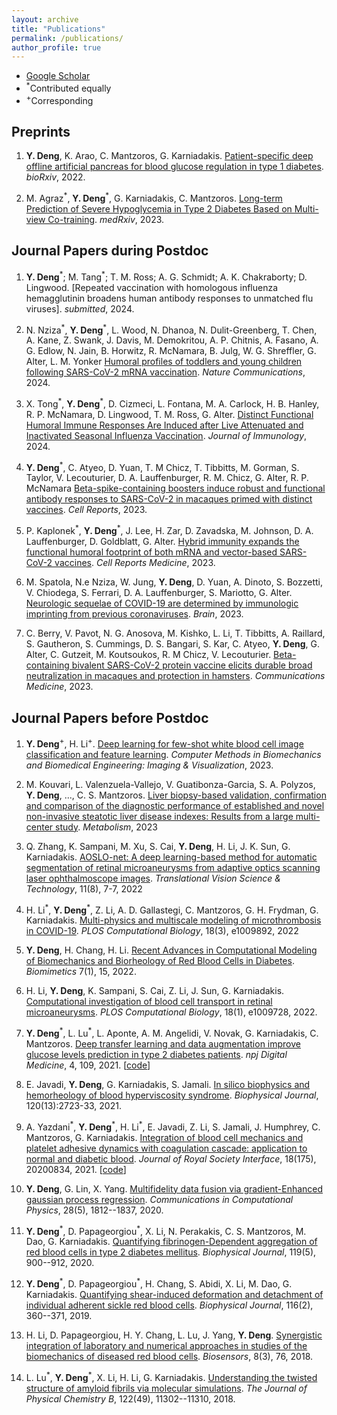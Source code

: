 ```yaml
---
layout: archive
title: "Publications"
permalink: /publications/
author_profile: true
---
```


<!-- {% if author.googlescholar %}
  You can also find my articles on <u><a href="{{author.googlescholar}}">my Google Scholar profile</a>.</u>
{% endif %}

{% include base_path %}

{% for post in site.publications reversed %}
  {% include archive-single.html %}
{% endfor %} -->

- [Google Scholar](https://scholar.google.com/citations?user=bd-bLJUAAAAJ&hl=en)
- <sup>\*</sup>Contributed equally
- <sup>\+</sup>Corresponding

## Preprints 
1. **Y. Deng**, K. Arao, C. Mantzoros, G. Karniadakis. [Patient-specific deep offline artificial pancreas for blood glucose regulation in type 1 diabetes](https://www.biorxiv.org/content/10.1101/2022.10.21.513303v1.abstract). *bioRxiv*, 2022.

1. M. Agraz<sup>\*</sup>, **Y. Deng**<sup>\*</sup>, G. Karniadakis, C. Mantzoros. [Long-term Prediction of Severe Hypoglycemia in Type 2 Diabetes Based on Multi-view Co-training](https://www.medrxiv.org/content/10.1101/2023.08.08.23293518v1). *medRxiv*, 2023.

## Journal Papers during Postdoc
1. **Y. Deng**<sup>\*</sup>; M. Tang<sup>\*</sup>; T. M. Ross; A. G. Schmidt; A. K. Chakraborty; D. Lingwood. [Repeated vaccination with homologous influenza hemagglutinin broadens human antibody responses to unmatched flu viruses]. *submitted*, 2024.

1. N. Nziza<sup>\*</sup>, **Y. Deng**<sup>\*</sup>, L. Wood, N. Dhanoa, N. Dulit-Greenberg, T. Chen, A. Kane, Z. Swank, J. Davis, M. Demokritou, A. P. Chitnis, A. Fasano, A. G. Edlow, N. Jain, B. Horwitz, R. McNamara, B. Julg, W. G. Shreffler, G. Alter, L. M. Yonker [Humoral profiles of toddlers and young children following SARS-CoV-2 mRNA vaccination](https://www.ncbi.nlm.nih.gov/pmc/articles/PMC10104253/). *Nature Communications*, 2024.

1. X. Tong<sup>\*</sup>, **Y. Deng**<sup>\*</sup>, D. Cizmeci, L. Fontana, M. A. Carlock, H. B. Hanley, R. P. McNamara, D. Lingwood, T. M. Ross, G. Alter. [Distinct Functional Humoral Immune Responses Are Induced after Live Attenuated and Inactivated Seasonal Influenza Vaccination](https://journals.aai.org/jimmunol/article/212/1/24/266461). *Journal of Immunology*, 2024.
   
1. **Y. Deng**<sup>\*</sup>, C. Atyeo, D. Yuan, T. M Chicz, T. Tibbitts, M. Gorman, S. Taylor, V. Lecouturier, D. A. Lauffenburger, R. M. Chicz, G. Alter, R. P. McNamara [Beta-spike-containing boosters induce robust and functional antibody responses to SARS-CoV-2 in macaques primed with distinct vaccines](https://www.sciencedirect.com/science/article/pii/S2211124723013049?via%3Dihub). *Cell Reports*, 2023.
  
1. P. Kaplonek<sup>\*</sup>, **Y. Deng**<sup>\*</sup>, J. Lee, H. Zar, D. Zavadska, M. Johnson, D. A. Lauffenburger, D. Goldblatt, G. Alter. [Hybrid immunity expands the functional humoral footprint of both mRNA and vector-based SARS-CoV-2 vaccines](https://www.medrxiv.org/content/10.1101/2022.06.28.22276786v1). *Cell Reports Medicine*, 2023.

1. M. Spatola, N.e Nziza, W. Jung, **Y. Deng**, D. Yuan, A. Dinoto, S. Bozzetti, V. Chiodega, S. Ferrari, D. A. Lauffenburger, S. Mariotto, G. Alter. [Neurologic sequelae of COVID-19 are determined by immunologic imprinting from previous coronaviruses](https://academic.oup.com/brain/article/146/10/4292/7158783). *Brain*, 2023.

1. C. Berry, V. Pavot, N. G. Anosova, M. Kishko, L. Li, T. Tibbitts, A. Raillard, S. Gautheron, S. Cummings, D. S. Bangari, S. Kar, C. Atyeo, **Y. Deng**, G. Alter, C. Gutzeit, M. Koutsoukos, R. M Chicz, V. Lecouturier. [Beta-containing bivalent SARS-CoV-2 protein vaccine elicits durable broad neutralization in macaques and protection in hamsters](https://www.nature.com/articles/s43856-023-00302-z). *Communications Medicine*, 2023.
   
## Journal Papers before Postdoc
1. **Y. Deng**<sup>\+</sup>, H. Li<sup>\+</sup>. [Deep learning for few-shot white blood cell image classification and feature learning](https://www.tandfonline.com/doi/full/10.1080/21681163.2023.2219341). *Computer Methods in Biomechanics and Biomedical Engineering: Imaging & Visualization*, 2023.
   
1. M. Kouvari, L. Valenzuela-Vallejo, V. Guatibonza-Garcia, S. A. Polyzos, **Y. Deng**, ..., C. S. Mantzoros. [Liver biopsy-based validation, confirmation and comparison of the diagnostic performance of established and novel non-invasive steatotic liver disease indexes: Results from a large multi-center study](https://www.sciencedirect.com/science/article/pii/S0026049523002706). *Metabolism*, 2023

1. Q. Zhang, K. Sampani, M. Xu, S. Cai, **Y. Deng**, H. Li, J. K. Sun, G. Karniadakis. [AOSLO-net: A deep learning-based method for automatic segmentation of retinal microaneurysms from adaptive optics scanning laser ophthalmoscope images](https://tvst.arvojournals.org/article.aspx?articleid=2783552). *Translational Vision Science & Technology*, 11(8), 7-7, 2022

1. H. Li<sup>\*</sup>, **Y. Deng**<sup>\*</sup>, Z. Li, A. D. Gallastegi, C. Mantzoros, G. H. Frydman, G. Karniadakis. [Multi-physics and multiscale modeling of microthrombosis in COVID-19](https://journals.plos.org/ploscompbiol/article?id=10.1371/journal.pcbi.1009892). *PLOS Computational Biology*, 18(3), e1009892, 2022

1. **Y. Deng**, H. Chang, H. Li. [Recent Advances in Computational Modeling of Biomechanics and Biorheology of Red Blood Cells in Diabetes](https://www.mdpi.com/2313-7673/7/1/15/htm). *Biomimetics* 7(1), 15, 2022.

1. H. Li, **Y. Deng**, K. Sampani, S. Cai, Z. Li, J. Sun, G. Karniadakis. [Computational investigation of blood cell transport in retinal microaneurysms](https://journals.plos.org/ploscompbiol/article?id=10.1371/journal.pcbi.1009728). *PLOS Computational Biology*, 18(1), e1009728, 2022.

1. **Y. Deng**<sup>\*</sup>, L. Lu<sup>\*</sup>, L. Aponte, A. M. Angelidi, V. Novak, G. Karniadakis, C. Mantzoros. [Deep transfer learning and data augmentation improve glucose levels prediction in type 2 diabetes patients](https://doi.org/10.1038/s41746-021-00480-x). *npj Digital Medicine*, 4, 109, 2021. [[code](https://github.com/yixiangD/AccurateBG)]

1. E. Javadi, **Y. Deng**, G. Karniadakis, S. Jamali. [In silico biophysics and hemorheology of blood hyperviscosity syndrome](https://www.sciencedirect.com/science/article/abs/pii/S0006349521004422). *Biophysical Journal*, 120(13):2723-33, 2021.

1. A. Yazdani<sup>\*</sup>, **Y. Deng**<sup>\*</sup>, H. Li<sup>\*</sup>, E. Javadi, Z. Li, S. Jamali, J. Humphrey, C. Mantzoros, G. Karniadakis. [Integration of blood cell mechanics and platelet adhesive dynamics with coagulation cascade: application to normal and diabetic blood](https://royalsocietypublishing.org/doi/full/10.1098/rsif.2020.0834). *Journal of Royal Society Interface*, 18(175), 20200834, 2021. [[code](https://github.com/yixiangD/coagulation_cascade)]

1. **Y. Deng**, G. Lin, X. Yang. [Multifidelity data fusion via gradient-Enhanced gaussian process regression](https://global-sci.org/intro/article_detail/cicp/18397.html). *Communications in Computational Physics*, 28(5), 1812--1837, 2020.

1. **Y. Deng**<sup>\*</sup>, D. Papageorgiou<sup>\*</sup>, X. Li, N. Perakakis, C. S. Mantzoros, M. Dao, G. Karniadakis. [Quantifying fibrinogen-Dependent aggregation of red blood cells in type 2 diabetes mellitus](https://www.sciencedirect.com/science/article/pii/S0006349520305907). *Biophysical Journal*, 119(5), 900--912, 2020.

1. **Y. Deng**<sup>\*</sup>, D. Papageorgiou<sup>\*</sup>, H. Chang, S. Abidi, X. Li, M. Dao, G. Karniadakis. [Quantifying shear-induced deformation and detachment of individual adherent sickle red blood cells](https://www.sciencedirect.com/science/article/pii/S000634951834503X). *Biophysical Journal*, 116(2), 360--371, 2019.

1. H. Li, D. Papageorgiou, H. Y. Chang, L. Lu, J. Yang, **Y. Deng**. [Synergistic integration of laboratory and numerical approaches in studies of the biomechanics of diseased red blood cells](https://doi.org/10.3390/bios8030076). *Biosensors*, 8(3), 76, 2018.

1. L. Lu<sup>\*</sup>, **Y. Deng**<sup>\*</sup>, X. Li, H. Li, G. Karniadakis. [Understanding the twisted structure of amyloid fibrils via molecular simulations](https://doi.org/10.1021/acs.jpcb.8b07255). *The Journal of Physical Chemistry B*, 122(49), 11302--11310, 2018.
